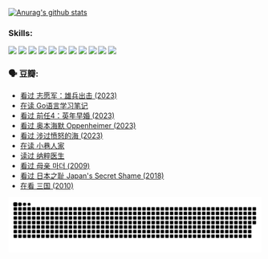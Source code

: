 
[![Anurag's github stats](https://github-readme-stats.vercel.app/api?username=w940853815)](https://github.com/anuraghazra/github-readme-stats)

### Skills:

<code><img height="32" src="https://cdn.jsdelivr.net/npm/simple-icons@v5/icons/python.svg"></code>
<code><img height="32" src="https://cdn.jsdelivr.net/npm/simple-icons@v5/icons/javascript.svg"></code>
<code><img height="32" src="https://cdn.jsdelivr.net/npm/simple-icons@v5/icons/django.svg"></code>
<code><img height="32" src="https://cdn.jsdelivr.net/npm/simple-icons@v5/icons/flask.svg"></code>
<code><img height="32" src="https://cdn.jsdelivr.net/npm/simple-icons@v5/icons/vuetify.svg"></code>
<code><img height="32" src="https://cdn.jsdelivr.net/npm/simple-icons@v5/icons/git.svg"></code>
<code><img height="32" src="https://cdn.jsdelivr.net/npm/simple-icons@v5/icons/docker.svg"></code>
<code><img height="32" src="https://cdn.jsdelivr.net/npm/simple-icons@v5/icons/postgresql.svg"></code>
<code><img height="32" src="https://cdn.jsdelivr.net/npm/simple-icons@v5/icons/elasticsearch.svg"></code>
<code><img height="32" src="https://cdn.jsdelivr.net/npm/simple-icons@v5/icons/macos.svg"></code>
<code><img height="32" src="https://cdn.jsdelivr.net/npm/simple-icons@v5/icons/linux.svg"></code>

### 🗣 豆瓣:

<!-- DOUBAN-ACTIVITIES:START -->
- [看过 志愿军：雄兵出击‎ (2023)](https://www.douban.com/people/136069238/status/4465247367/?_i=03492202)
- [在读 Go语言学习笔记](https://www.douban.com/people/136069238/status/4459852901/?_i=03492202)
- [看过 前任4：英年早婚‎ (2023)](https://www.douban.com/people/136069238/status/4458320768/?_i=03492202)
- [看过 奥本海默 Oppenheimer‎ (2023)](https://www.douban.com/people/136069238/status/4454740976/?_i=03492202)
- [看过 涉过愤怒的海‎ (2023)](https://www.douban.com/people/136069238/status/4449502811/?_i=03492202)
- [在读 小巷人家](https://www.douban.com/people/136069238/status/4445749134/?_i=03492202)
- [读过 纳粹医生](https://www.douban.com/people/136069238/status/4445748598/?_i=03492202)
- [看过 母亲 마더‎ (2009)](https://www.douban.com/people/136069238/status/4442102172/?_i=03492202)
- [看过 日本之耻 Japan's Secret Shame‎ (2018)](https://www.douban.com/people/136069238/status/4431579101/?_i=03492202)
- [在看 三国‎ (2010)](https://www.douban.com/people/136069238/status/4430559482/?_i=03492202)
<!-- DOUBAN-ACTIVITIES:END -->


![Snake animation](https://raw.githubusercontent.com/w940853815/w940853815/output/github-contribution-grid-snake.svg)

<!--
**w940853815/w940853815** is a ✨ _special_ ✨ repository because its `README.md` (this file) appears on your GitHub profile.

Here are some ideas to get you started:

- 🔭 I’m currently working on ...
- 🌱 I’m currently learning ...
- 👯 I’m looking to collaborate on ...
- 🤔 I’m looking for help with ...
- 💬 Ask me about ...
- 📫 How to reach me: ...
- 😄 Pronouns: ...
- ⚡ Fun fact: ...
-->

